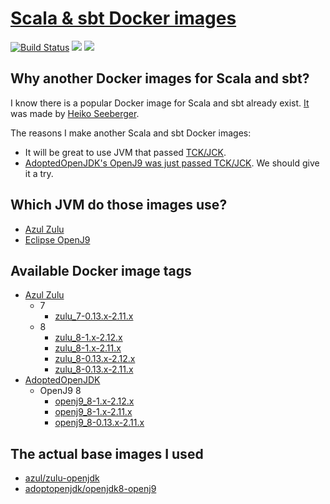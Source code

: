 # [Scala & sbt Docker images](https://hub.docker.com/r/jiminhsieh/scala-sbt/)

[![Build Status](https://travis-ci.org/jiminhsieh/scala-sbt-docker-images.svg?branch=master)](https://travis-ci.org/jiminhsieh/scala-sbt-docker)
[![](https://img.shields.io/docker/pulls/jiminhsieh/scala-sbt.svg)](https://hub.docker.com/r/mileschou/phalcon/)
[![](https://img.shields.io/docker/stars/jiminhsieh/scala-sbt.svg)](https://hub.docker.com/r/jiminhsieh/scala-sbt/)


## Why another Docker images for Scala and sbt?

I know there is a popular Docker image for Scala and sbt already exist.
[It](https://hub.docker.com/r/hseeberger/scala-sbt/) was made by [Heiko Seeberger](https://github.com/hseeberger).

The reasons I make another Scala and sbt Docker images:

* It will be great to use JVM that passed [TCK/JCK](https://en.wikipedia.org/wiki/Technology_Compatibility_Kit).
* [AdoptedOpenJDK's OpenJ9 was just passed TCK/JCK](https://blog.adoptopenjdk.net/2018/03/jck-certification-and-an-anniversary-of-sorts). We should give it a try.

## Which JVM do those images use?

* [Azul Zulu](https://www.azul.com/products/zulu-and-zulu-enterprise/)
* [Eclipse OpenJ9](https://www.eclipse.org/openj9/)

## Available Docker image tags
* [Azul Zulu](https://www.azul.com/products/zulu-and-zulu-enterprise/)
    * 7
        * [zulu_7-0.13.x-2.11.x](zulu_7/0.13.x/2.11.x/Dockerfile)
    * 8
        * [zulu_8-1.x-2.12.x](zulu_8/1.x/2.12.x/Dockerfile)
        * [zulu_8-1.x-2.11.x](zulu_8/1.x/2.11.x/Dockerfile)
        * [zulu_8-0.13.x-2.12.x](zulu_8/0.13.x/2.12.x/Dockerfile)
        * [zulu_8-0.13.x-2.11.x](zulu_8/0.13.x/2.11.x/Dockerfile)
* [AdoptedOpenJDK](https://adoptopenjdk.net/)
    * OpenJ9 8
        * [openj9_8-1.x-2.12.x](openj9_8/1.x/2.12.x/Dockerfile)
        * [openj9_8-1.x-2.11.x](openj9_8/1.x/2.11.x/Dockerfile)
        * [openj9_8-0.13.x-2.11.x](openj9_8/0.13.x/Dockerfile)
    
## The actual base images I used
* [azul/zulu-openjdk](https://hub.docker.com/r/azul/zulu-openjdk/)
* [adoptopenjdk/openjdk8-openj9](https://hub.docker.com/r/adoptopenjdk/openjdk8-openj9/)